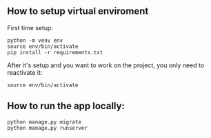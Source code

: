 ## How to setup virtual enviroment

First time setup:

    python -m venv env
    source env/bin/activate
    pip install -r requirements.txt

After it's setup and you want to work on the project, you only need to reactivate it:

    source env/bin/activate

## How to run the app locally:

    python manage.py migrate
    python manage.py runserver
